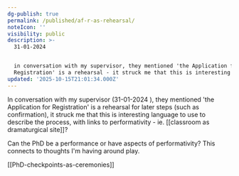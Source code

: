 ```yaml
---
dg-publish: true
permalink: /published/af-r-as-rehearsal/
noteIcon: ''
visibility: public
description: >-
  31-01-2024 


  in conversation with my supervisor, they mentioned 'the Application for
  Registration' is a rehearsal - it struck me that this is interesting langua
updated: '2025-10-15T21:01:34.000Z'
---
```

In conversation with my supervisor (31-01-2024 ), they mentioned 'the Application for Registration' is a rehearsal for later steps (such as confirmation), it struck me that this is interesting language to use to describe the process, with links to performativity  - ie. [[classroom as dramaturgical site]]? 

Can the PhD be a performance or have aspects of performativity? This connects to thoughts I'm having around play.

[[PhD-checkpoints-as-ceremonies]]
